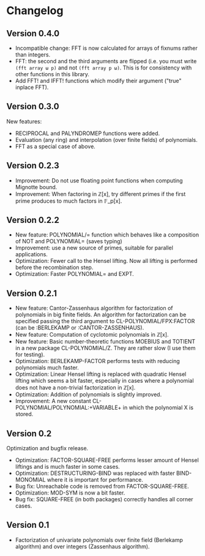 # Changelog

## Version 0.4.0

* Incompatible change: FFT is now calculated for arrays of fixnums rather than
  integers.
* FFT: the second and the third arguments are flipped (i.e. you must write `(fft
  array ω p)` and not `(fft array p ω)`. This is for consistency with other
  functions in this library.
* Add FFT! and IFFT! functions which modify their argument ("true" inplace FFT).

## Version 0.3.0

New features:

* RECIPROCAL and PALYNDROMEP functions were added.
* Evaluation (any ring) and interpolation (over finite fields) of polynomials.
* FFT as a special case of above.

## Version 0.2.3

* Improvement: Do not use floating point functions when computing Mignotte
  bound.
* Improvement: When factoring in ℤ[x], try different primes if the first prime
  produces to much factors in 𝔽_p[x].

## Version 0.2.2

* New feature: POLYNOMIAL/= function which behaves like a composition of NOT and
  POLYNOMIAL= (saves typing)
* Improvement: use a new source of primes, suitable for parallel applications.
* Optimization: Fewer call to the Hensel lifting. Now all lifting is performed
  before the recombination step.
* Optimization: Faster POLYNOMIAL= and EXPT.

## Version 0.2.1

* New feature: Cantor-Zassenhaus algorithm for factorization of polynomials in
  big finite fields. An algorithm for factorization can be specified passing the
  third argument to CL-POLYNOMIAL/FPX:FACTOR (can be :BERLEKAMP or
  :CANTOR-ZASSENHAUS).
* New feature: Computation of cyclotomic polynomials in ℤ[x].
* New feature: Basic number-theoretic functions MOEBIUS and TOTIENT in a new
  package CL-POLYNOMIAL/Z. They are rather slow (I use them for testing).
* Optimization: BERLEKAMP-FACTOR performs tests with reducing polynomials much
  faster.
* Optimization: Linear Hensel lifting is replaced with quadratic Hensel lifting
  which seems a bit faster, especially in cases where a polynomial does not have
  a non-trivial factorization in ℤ[x].
* Optimization: Addition of polynomials is slightly improved.
* Improvement: A new constant CL-POLYNOMIAL/POLYNOMIAL:+VARIABLE+ in which the
  polynomial X is stored.

## Version 0.2

Optimization and bugfix release.

* Optimization: FACTOR-SQUARE-FREE performs lesser amount of Hensel liftings and
  is much faster in some cases.
* Optimization: DESTRUCTURING-BIND was replaced with faster BIND-MONOMIAL where
  it is important for performance.
* Bug fix: Unreachable code is removed from FACTOR-SQUARE-FREE.
* Optimization: MOD-SYM is now a bit faster.
* Bug fix: SQUARE-FREE (in both packages) correctly handles all corner cases.

## Version 0.1

* Factorization of univariate polynomials over finite field (Berlekamp
  algorithm) and over integers (Zassenhaus algorithm).
